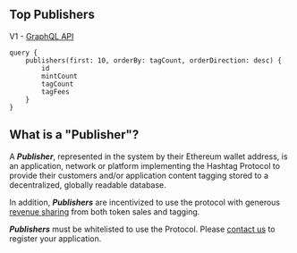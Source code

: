 ## Top Publishers

V1 - [GraphQL API](https://api.thegraph.com/subgraphs/name/hashtag-protocol/hashtag-polygon-mumbai/)

```
query {
    publishers(first: 10, orderBy: tagCount, orderDirection: desc) {
        id
        mintCount
        tagCount
        tagFees
    }
}
```



## What is a "Publisher"?

A **_Publisher_**, represented in the system by their Ethereum wallet address,
is an application, network or platform implementing the Hashtag Protocol to
provide their customers and/or application content tagging stored to a
decentralized, globally readable database.

In addition, **_Publishers_** are incentivized to use the protocol with generous
[revenue
sharing](https://docs.hashtag-protocol.org/essentials/protocol-overview.html#revenue-sharing)
from both token sales and tagging.

**_Publishers_** must be whitelisted to use the Protocol. Please [contact
us](contact@hashtag-protocol.org) to register your application.
